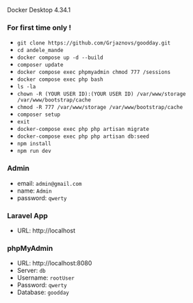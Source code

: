 Docker Desktop 4.34.1

### For first time only !
- `git clone https://github.com/Grjaznovs/goodday.git`
- `cd andele_mande`
- `docker compose up -d --build`
- `composer update`
- `docker compose exec phpmyadmin chmod 777 /sessions`
- `docker compose exec php bash`
- `ls -la`
- `chown -R (YOUR USER ID):(YOUR USER ID) /var/www/storage /var/www/bootstrap/cache`
- `chmod -R 777 /var/www/storage /var/www/bootstrap/cache`
- `composer setup`
- `exit`
- `docker-compose exec php php artisan migrate`
- `docker-compose exec php php artisan db:seed`
- `npm install`
- `npm run dev`

### Admin
 - email: `admin@gmail.com`
 - name: `Admin`
 - password: `qwerty`

### Laravel App
- URL: http://localhost

### phpMyAdmin
- URL: http://localhost:8080
- Server: `db`
- Username: `rootUser`
- Password: `qwerty`
- Database: `goodday`
